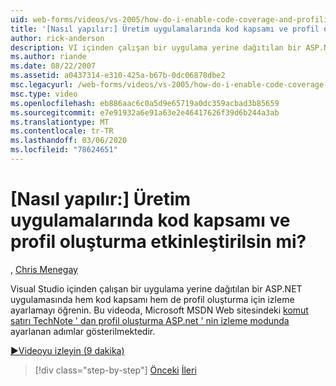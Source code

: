 ```yaml
---
uid: web-forms/videos/vs-2005/how-do-i-enable-code-coverage-and-profiling-in-production-applications
title: '[Nasıl yapılır:] Üretim uygulamalarında kod kapsamı ve profil oluşturma etkinleştirilsin mi? | Microsoft Docs'
author: rick-anderson
description: VI içinden çalışan bir uygulama yerine dağıtılan bir ASP.NET uygulamasında kod kapsamı ve profil oluşturma için izleme ayarlamayı öğrenin...
ms.author: riande
ms.date: 08/22/2007
ms.assetid: a0437314-e310-425a-b67b-0dc06878dbe2
msc.legacyurl: /web-forms/videos/vs-2005/how-do-i-enable-code-coverage-and-profiling-in-production-applications
msc.type: video
ms.openlocfilehash: eb886aac6c0a5d9e65719a0dc359acbad3b85659
ms.sourcegitcommit: e7e91932a6e91a63e2e46417626f39d6b244a3ab
ms.translationtype: MT
ms.contentlocale: tr-TR
ms.lasthandoff: 03/06/2020
ms.locfileid: "78624651"
---
```

# <a name="how-do-i-enable-code-coverage-and-profiling-in-production-applications"></a>[Nasıl yapılır:] Üretim uygulamalarında kod kapsamı ve profil oluşturma etkinleştirilsin mi?

, [Chris Menegay](https://twitter.com/CMenegay)

Visual Studio içinden çalışan bir uygulama yerine dağıtılan bir ASP.NET uygulamasında hem kod kapsamı hem de profil oluşturma için izleme ayarlamayı öğrenin. Bu videoda, Microsoft MSDN Web sitesindeki [komut satırı TechNote ' dan profil oluşturma ASP.net ' nin izleme modunda](https://msdn.microsoft.com/teamsystem/aa718860.aspx) ayarlanan adımlar gösterilmektedir.

[&#9654;Videoyu izleyin (9 dakika)](https://channel9.msdn.com/Blogs/ASP-NET-Site-Videos/how-do-i-enable-code-coverage-and-profiling-in-production-applications)

> [!div class="step-by-step"]
> [Önceki](how-do-i-run-unit-tests-against-a-deployed-database.md)
> [İleri](web-deployment-projects.md)
